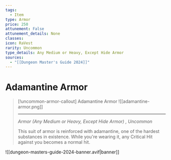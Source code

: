 ```yaml
---
tags:
  - Item
type: Armor
price: 250
attunement: False
attunement_details: None
classes:
icon: RaVest
rarity: Uncommon
type_details: Any Medium or Heavy, Except Hide Armor
sources:
  - "[[Dungeon Master's Guide 2024]]"
---
```


# Adamantine Armor

>[!uncommon-armor-callout] Adamantine Armor
>![[adamantine-armor.png]]
>
>- - -
>_Armor (Any Medium or Heavy, Except Hide Armor) , Uncommon_
>
>This suit of armor is reinforced with adamantine, one of the hardest substances in existence. While you're wearing it, any Critical Hit against you becomes a normal hit.
>


![[dungeon-masters-guide-2024-banner.avif|banner]]
